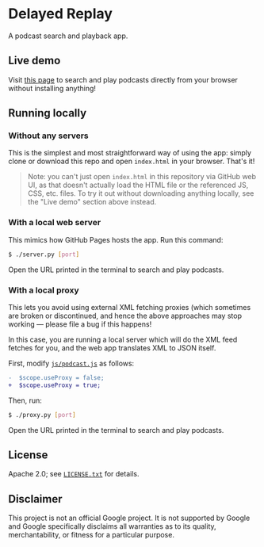 # Delayed Replay

A podcast search and playback app.

## Live demo

Visit [this page](https://mbrukman.github.io/delayed-replay/) to search and play
podcasts directly from your browser without installing anything!

## Running locally

### Without any servers

This is the simplest and most straightforward way of using the app: simply clone
or download this repo and open `index.html` in your browser. That's it!

> Note: you can't just open `index.html` in this repository via GitHub web UI,
> as that doesn't actually load the HTML file or the referenced JS, CSS, etc.
> files. To try it out without downloading anything locally, see the "Live demo"
> section above instead.

### With a local web server

This mimics how GitHub Pages hosts the app. Run this command:

```sh
$ ./server.py [port]
```

Open the URL printed in the terminal to search and play podcasts.

### With a local proxy

This lets you avoid using external XML fetching proxies (which sometimes are
broken or discontinued, and hence the above approaches may stop working &mdash;
please file a bug if this happens!

In this case, you are running a local server which will do the XML feed fetches
for you, and the web app translates XML to JSON itself.

First, modify [`js/podcast.js`](js/podcast.js) as follows:

```diff
-  $scope.useProxy = false;
+  $scope.useProxy = true;
```

Then, run:

```sh
$ ./proxy.py [port]
```

Open the URL printed in the terminal to search and play podcasts.

## License

Apache 2.0; see [`LICENSE.txt`](LICENSE.txt) for details.

## Disclaimer

This project is not an official Google project. It is not supported by Google
and Google specifically disclaims all warranties as to its quality,
merchantability, or fitness for a particular purpose.
